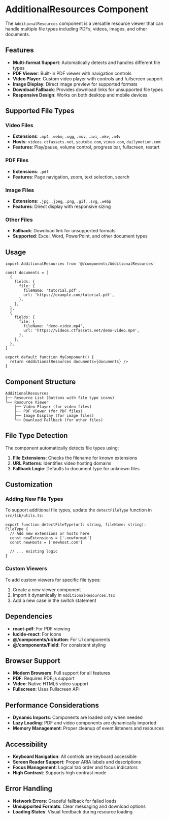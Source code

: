 # AdditionalResources Component

The `AdditionalResources` component is a versatile resource viewer that can handle multiple file types including PDFs, videos, images, and other documents.

## Features

- **Multi-format Support**: Automatically detects and handles different file types
- **PDF Viewer**: Built-in PDF viewer with navigation controls
- **Video Player**: Custom video player with controls and fullscreen support
- **Image Display**: Direct image preview for supported formats
- **Download Fallback**: Provides download links for unsupported file types
- **Responsive Design**: Works on both desktop and mobile devices

## Supported File Types

### Video Files

- **Extensions**: `.mp4`, `.webm`, `.ogg`, `.mov`, `.avi`, `.mkv`, `.m4v`
- **Hosts**: `videos.ctfassets.net`, `youtube.com`, `vimeo.com`, `dailymotion.com`
- **Features**: Play/pause, volume control, progress bar, fullscreen, restart

### PDF Files

- **Extensions**: `.pdf`
- **Features**: Page navigation, zoom, text selection, search

### Image Files

- **Extensions**: `.jpg`, `.jpeg`, `.png`, `.gif`, `.svg`, `.webp`
- **Features**: Direct display with responsive sizing

### Other Files

- **Fallback**: Download link for unsupported formats
- **Supported**: Excel, Word, PowerPoint, and other document types

## Usage

```tsx
import AdditionalResources from '@/components/AdditionalResources'

const documents = [
  {
    fields: {
      file: {
        fileName: 'tutorial.pdf',
        url: 'https://example.com/tutorial.pdf',
      },
    },
  },
  {
    fields: {
      file: {
        fileName: 'demo-video.mp4',
        url: 'https://videos.ctfassets.net/demo-video.mp4',
      },
    },
  },
]

export default function MyComponent() {
  return <AdditionalResources documents={documents} />
}
```

## Component Structure

```
AdditionalResources
├── Resource List (Buttons with file type icons)
└── Resource Viewer
    ├── Video Player (for video files)
    ├── PDF Viewer (for PDF files)
    ├── Image Display (for image files)
    └── Download Fallback (for other files)
```

## File Type Detection

The component automatically detects file types using:

1. **File Extensions**: Checks the filename for known extensions
2. **URL Patterns**: Identifies video hosting domains
3. **Fallback Logic**: Defaults to document type for unknown files

## Customization

### Adding New File Types

To support additional file types, update the `detectFileType` function in `src/lib/utils.ts`:

```tsx
export function detectFileType(url: string, fileName: string): FileType {
  // Add new extensions or hosts here
  const newExtensions = ['.newformat']
  const newHosts = ['newhost.com']

  // ... existing logic
}
```

### Custom Viewers

To add custom viewers for specific file types:

1. Create a new viewer component
2. Import it dynamically in `AdditionalResources.tsx`
3. Add a new case in the switch statement

## Dependencies

- **react-pdf**: For PDF viewing
- **lucide-react**: For icons
- **@/components/ui/button**: For UI components
- **@/components/Field**: For consistent styling

## Browser Support

- **Modern Browsers**: Full support for all features
- **PDF**: Requires PDF.js support
- **Video**: Native HTML5 video support
- **Fullscreen**: Uses Fullscreen API

## Performance Considerations

- **Dynamic Imports**: Components are loaded only when needed
- **Lazy Loading**: PDF and video components are dynamically imported
- **Memory Management**: Proper cleanup of event listeners and resources

## Accessibility

- **Keyboard Navigation**: All controls are keyboard accessible
- **Screen Reader Support**: Proper ARIA labels and descriptions
- **Focus Management**: Logical tab order and focus indicators
- **High Contrast**: Supports high contrast mode

## Error Handling

- **Network Errors**: Graceful fallback for failed loads
- **Unsupported Formats**: Clear messaging and download options
- **Loading States**: Visual feedback during resource loading
